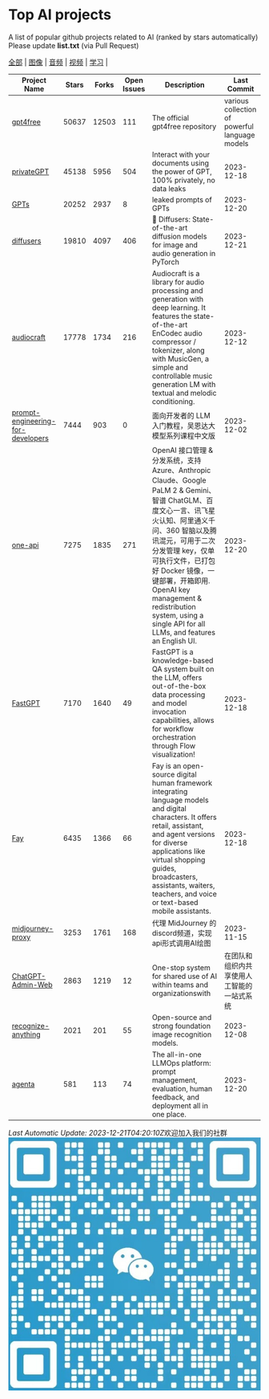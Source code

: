 # Top AI projects
A list of popular github projects related to AI (ranked by stars automatically)
Please update **list.txt** (via Pull Request)

<a href="./README.md">全部</a> |   <a href="./READMEpicture.md">图像</a> |   <a href="./READMEaudio.md">音频</a> | <a href="./READMEvideo.md">视频</a> | <a href="./READMElearn.md">学习</a> | 

| Project Name | Stars | Forks | Open Issues | Description | Last Commit |
| ------------ | ----- | ----- | ----------- | ----------- | ----------- |
| [gpt4free](https://github.com/xtekky/gpt4free) | 50637 | 12503 | 111 | The official gpt4free repository | various collection of powerful language models | 2023-12-19 |
| [privateGPT](https://github.com/imartinez/privateGPT) | 45138 | 5956 | 504 | Interact with your documents using the power of GPT, 100% privately, no data leaks | 2023-12-18 |
| [GPTs](https://github.com/linexjlin/GPTs) | 20252 | 2937 | 8 | leaked prompts of GPTs | 2023-12-20 |
| [diffusers](https://github.com/huggingface/diffusers) | 19810 | 4097 | 406 | 🤗 Diffusers: State-of-the-art diffusion models for image and audio generation in PyTorch | 2023-12-21 |
| [audiocraft](https://github.com/facebookresearch/audiocraft) | 17778 | 1734 | 216 | Audiocraft is a library for audio processing and generation with deep learning. It features the state-of-the-art EnCodec audio compressor / tokenizer, along with MusicGen, a simple and controllable music generation LM with textual and melodic conditioning. | 2023-12-12 |
| [prompt-engineering-for-developers](https://github.com/datawhalechina/prompt-engineering-for-developers) | 7444 | 903 | 0 | 面向开发者的 LLM 入门教程，吴恩达大模型系列课程中文版 | 2023-12-02 |
| [one-api](https://github.com/songquanpeng/one-api) | 7275 | 1835 | 271 | OpenAI 接口管理 & 分发系统，支持 Azure、Anthropic Claude、Google PaLM 2 & Gemini、智谱 ChatGLM、百度文心一言、讯飞星火认知、阿里通义千问、360 智脑以及腾讯混元，可用于二次分发管理 key，仅单可执行文件，已打包好 Docker 镜像，一键部署，开箱即用. OpenAI key management & redistribution system, using a single API for all LLMs, and features an English UI. | 2023-12-20 |
| [FastGPT](https://github.com/labring/FastGPT) | 7170 | 1640 | 49 | FastGPT is a knowledge-based QA system built on the LLM, offers out-of-the-box data processing and model invocation capabilities, allows for workflow orchestration through Flow visualization! | 2023-12-18 |
| [Fay](https://github.com/TheRamU/Fay) | 6435 | 1366 | 66 | Fay is an open-source digital human framework integrating language models and digital characters. It offers retail, assistant, and agent versions for diverse applications like virtual shopping guides, broadcasters, assistants, waiters, teachers, and voice or text-based mobile assistants. | 2023-12-18 |
| [midjourney-proxy](https://github.com/novicezk/midjourney-proxy) | 3253 | 1761 | 168 | 代理 MidJourney 的discord频道，实现api形式调用AI绘图 | 2023-11-15 |
| [ChatGPT-Admin-Web](https://github.com/AprilNEA/ChatGPT-Admin-Web) | 2863 | 1219 | 12 | One-stop system for shared use of AI within teams and organizationswith | 在团队和组织内共享使用人工智能的一站式系统 | 2023-12-17 |
| [recognize-anything](https://github.com/xinyu1205/recognize-anything) | 2021 | 201 | 55 | Open-source and strong foundation image recognition models. | 2023-12-08 |
| [agenta](https://github.com/Agenta-AI/agenta) | 581 | 113 | 74 | The all-in-one LLMOps platform: prompt management, evaluation, human feedback, and deployment all in one place. | 2023-12-20 |

*Last Automatic Update: 2023-12-21T04:20:10Z*欢迎加入我们的社群 ![](https://raw.githubusercontent.com/mouuii/picture/master/weichat.jpg) 